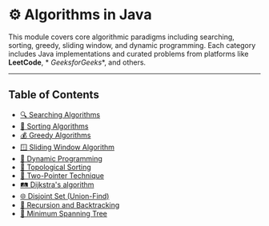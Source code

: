 # ⚙️ Algorithms in Java

This module covers core algorithmic paradigms including searching, sorting, greedy, sliding window, and dynamic
programming. Each category includes Java implementations and curated problems from platforms like **LeetCode**, *
*GeeksforGeeks**, and others.

---

## Table of Contents

- [🔍 Searching Algorithms](README-Searching.md)
- [🔢 Sorting Algorithms](README-Sorting.md)
- [💰 Greedy Algorithms](README-GreedyAlgorithms.md)
- [🪟 Sliding Window Algorithm](README-SlidingWindowAlgorithms.md)
- [🧠 Dynamic Programming](README-DynamicProgramming.md)
- [🔢 Topological Sorting](README-Graph-TopologicalSorting.md)
- [📍 Two-Pointer Technique](README-TwoPointer.md)
- [🛤️ Dijkstra's algorithm](README-Graph-DijkstraAlgorithm.md)
- [🌐 Disjoint Set (Union-Find)](README-Graph-Disjoint-Set.md)
- [🔄 Recursion and Backtracking](README-RecursionAndBacktracking.md)
- [🌳 Minimum Spanning Tree](README-Graph-MST.md)